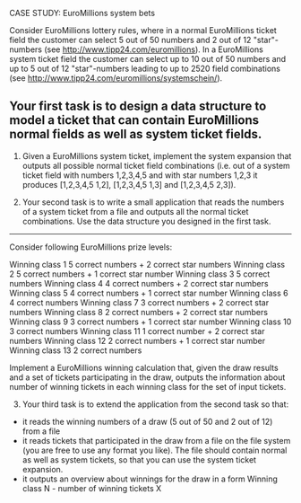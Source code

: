 CASE STUDY: 
EuroMillions system bets
 
Consider EuroMillions lottery rules, where in a normal EuroMillions ticket
field the customer can select 5 out of 50 numbers and 2 out of 12 "star"-numbers
(see http://www.tipp24.com/euromillions).
In a EuroMillions system ticket field the customer can select up to 10
out of 50 numbers and up to 5 out of 12 "star"-numbers leading to up to 2520 
field combinations (see http://www.tipp24.com/euromillions/systemschein/).
 
Your first task is to design a data structure to model a ticket that can contain
EuroMillions normal fields as well as system ticket fields.
-------------------------------------------------------------------------------
 
1. Given a EuroMillions system ticket, implement the system expansion
that outputs all possible normal ticket field combinations
(i.e. out of a system ticket field with numbers 1,2,3,4,5
and with star numbers 1,2,3 it produces [1,2,3,4,5 1,2], [1,2,3,4,5 1,3]
and [1,2,3,4,5 2,3]).

2. Your second task is to write a small application that reads the numbers
of a system ticket from a file and outputs all the normal ticket
combinations. Use the data structure you designed in the first task.
-------------------------------------------------------------------------------
 
Consider following EuroMillions prize levels:
 
Winning class 1                 5 correct numbers + 2 correct star numbers
Winning class 2                 5 correct numbers + 1 correct star number
Winning class 3                 5 correct numbers
Winning class 4                 4 correct numbers + 2 correct star numbers
Winning class 5                 4 correct numbers + 1 correct star number
Winning class 6                 4 correct numbers
Winning class 7                 3 correct numbers + 2 correct star numbers
Winning class 8                 2 correct numbers + 2 correct star numbers
Winning class 9                 3 correct numbers + 1 correct star number
Winning class 10                3 correct numbers
Winning class 11                1 correct number  + 2 correct star numbers
Winning class 12                2 correct numbers + 1 correct star number
Winning class 13                2 correct numbers
 
Implement a EuroMillions winning calculation that, given the draw results
and a set of tickets participating in the draw, outputs the information about
number of winning tickets in each winning class for the set of input tickets.
 
3. Your third task is to extend the application from the second task so that:
* it reads the winning numbers of a draw (5 out of 50
and 2 out of 12) from a file
* it reads tickets that participated in the draw from a file
on the file system (you are free to use any format you like).
The file should contain normal as well as system tickets, so that
you can use the system ticket expansion.
* it outputs an overview about winnings for the draw in a form
Winning class N - number of winning tickets X
  







